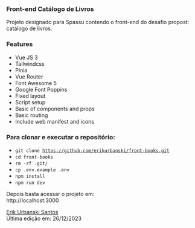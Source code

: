 
### Front-end Catálogo de Livros
Projeto designado para Spassu contendo o front-end do desafio propost: catálogo de livros.

### Features
- Vue JS 3
- Tailwindcss
- Pinia
- Vue Router
- Font Awesome 5
- Google Font Poppins
- Fixed layout
- Script setup
- Basic of components and props
- Basic routing
- Include web manifest and icons

### Para clonar e executar o repositório:
- <code>git clone https://github.com/erikurbanski/front-books.git </code>
- <code>cd front-books</code>
- <code>rm -rf .git/</code>
- <code>cp .env.example .env</code>
- <code>npm install</code>
- <code>npm run dev</code>

Depois basta acessar o projeto em:
<br>
http://localhost:3000

[Erik Urbanski Santos](http://github.com/erikurbanski)
<br>
Última edição em: 26/12/2023
